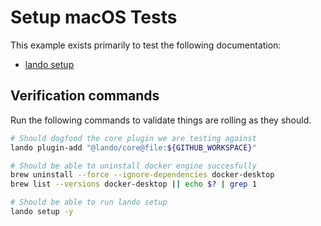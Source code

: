 Setup macOS Tests
=================

This example exists primarily to test the following documentation:

* [lando setup](https://docs.lando.dev/cli/setup.html)

Verification commands
---------------------

Run the following commands to validate things are rolling as they should.

```bash
# Should dogfood the core plugin we are testing against
lando plugin-add "@lando/core@file:${GITHUB_WORKSPACE}"

# Should be able to uninstall docker engine succesfully
brew uninstall --force --ignore-dependencies docker-desktop
brew list --versions docker-desktop || echo $? | grep 1

# Should be able to run lando setup
lando setup -y
```
